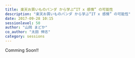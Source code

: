 ```yaml
---
title: 楽天お買いものパンダ から学ぶ“IT x 感情” の可能性
description: "楽天お買いものパンダ から学ぶ“IT x 感情” の可能性"
date: 2017-09-28 10:15
sessionlevel: 50
author: "山岡 まどか"
co_author: "太田 伸志"
category: sessions
---
```

Comming Soon!!
